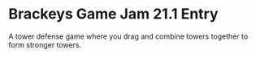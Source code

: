 # Brackeys Game Jam 21.1 Entry
 A tower defense game where you drag and combine towers together to form stronger towers.
